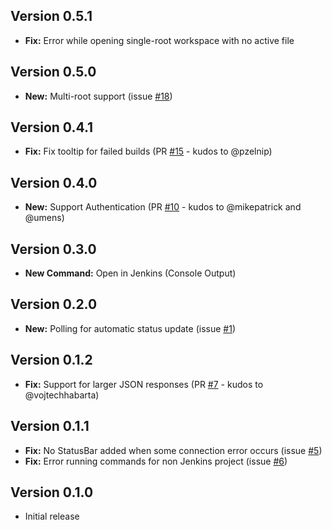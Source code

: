 ## Version 0.5.1

* **Fix:** Error while opening single-root workspace with no active file

## Version 0.5.0

* **New:** Multi-root support (issue [#18](https://github.com/alefragnani/vscode-jenkins/status/issues/18))

## Version 0.4.1

* **Fix:** Fix tooltip for failed builds (PR [#15](https://github.com/alefragnani/vscode-jenkins-status/pull/15) - kudos to @pzelnip)

## Version 0.4.0

* **New:** Support Authentication (PR [#10](https://github.com/alefragnani/vscode-jenkins-status/pull/10) - kudos to @mikepatrick and @umens)

## Version 0.3.0

* **New Command:** Open in Jenkins (Console Output)

## Version 0.2.0

* **New:** Polling for automatic status update (issue [#1](https://github.com/alefragnani/vscode-jenkins-status/issues/1))

## Version 0.1.2

* **Fix:** Support for larger JSON responses (PR [#7](https://github.com/alefragnani/vscode-jenkins-status/pull/7) - kudos to @vojtechhabarta)

## Version 0.1.1

* **Fix:** No StatusBar added when some connection error occurs (issue [#5](https://github.com/alefragnani/vscode-jenkins-status/issues/5))
* **Fix:** Error running commands for non Jenkins project (issue [#6](https://github.com/alefragnani/vscode-jenkins-status/issues/6))

## Version 0.1.0

* Initial release
